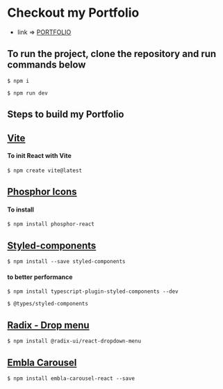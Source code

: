 
# Checkout my Portfolio

* link => [PORTFOLIO](https://ogoiddev.vercel.app)


## To run the project, clone the repository and run commands below
```
$ npm i
```
```
$ npm run dev
```


## Steps to build my Portfolio

## [Vite](https://vitejs.dev/guide/)

#### To init React with Vite
```
$ npm create vite@latest
```

## [Phosphor Icons](https://phosphoricons.com/)

#### To install
```
$ npm install phosphor-react
```

## [Styled-components](https://styled-components.com/docs/basics#installation)
```
$ npm install --save styled-components
```
#### to better performance
```
$ npm install typescript-plugin-styled-components --dev
```
```
$ @types/styled-components
```

## [Radix - Drop menu](https://www.radix-ui.com/docs/primitives/components/dropdown-menu)
```
$ npm install @radix-ui/react-dropdown-menu
```

## [Embla Carousel](https://www.embla-carousel.com/get-started/typescript/)
```
$ npm install embla-carousel-react --save
```




